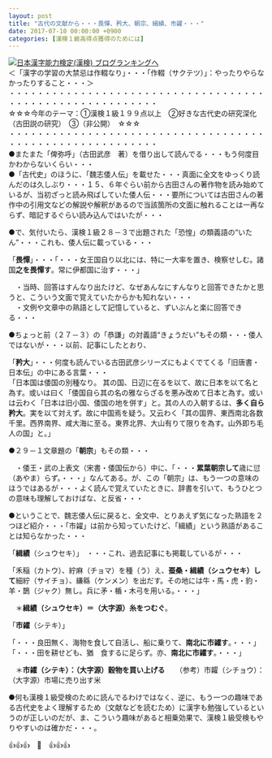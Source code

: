 ```yaml
---
layout: post
title: "古代の文献から・・・畏憚、矜大、朝宗、緝績、市糴・・・"
date: 2017-07-10 00:00:00 +0900
categories: [漢検１級高得点獲得のためには]
---
```


[![](/syuusyuu9701/assets/images/古代の文献から・・・畏憚、矜大、朝宗、緝績、市糴・・・-br_c_3028_1.gif)](http://blog.with2.net/link.php?1659096:3028 "日本漢字能力検定(漢検) ブログランキングへ")[日本漢字能力検定(漢検) ブログランキングへ](http://blog.with2.net/link.php?1659096:3028)  
＜「漢字の学習の大禁忌は作輟なり」・・・「作輟（サクテツ）」：やったりやらなかったりすること・・・＞  
・・・・・・・・・・・・・・・・・・・・・・・・・・・・・・・・・・・・・・・・・・・・・・・・・・・・・・・・・  
☆☆☆今年のテーマ：①漢検１級１９９点以上　②好きな古代史の研究深化（古田説の研究）　③（非公開）　☆☆☆　　  
・・・・・・・・・・・・・・・・・・・・・・・・・・・・・・・・・・・・・・・・・・・・・・・・・・・・・・・・・  
●またまた「俾弥呼」（古田武彦　著）を借り出して読んでる・・・もう何度目かわからないくらい・・・  
●「古代史」のほうに、「魏志倭人伝」を載せた・・・真面に全文をゆっくり読んだのは久しぶり・・・１５、６年ぐらい前から古田さんの著作物を読み始めているが、当初ざっと読み飛ばしていた倭人伝・・・要所については古田さんの著作中の引用文などの解説や解釈があるので当該箇所の文面に触れることは一再ならず、暗記するぐらい読み込んではいたが・・・  
  
●で、気付いたら、漢検１級２８－３で出題された「恐惶」の類義語の“いたん”・・・これも、倭人伝に載っている・・・  
  
「**畏憚**」・・・「・・・女王国自り以北には、特に一大率を置き、検察せしむ。諸国**之を畏憚す**。常に伊都国に治す・・・」  
  
　・当時、回答はすんなり出たけど、なぜあんなにすんなりと回答できたかと思うと、こういう文面で覚えていたからかも知れない・・・  
　・文例や文章中の熟語として記憶していると、ずいぶんと楽に回答できる・・・  
  
●ちょっと前（２７－３）の「恭謙」の対義語“きょうだい”もその類・・・倭人ではないが・・・以前、記事にしたとおり、  
  
「**矜大**」・・・何度も読んでいる古田武彦シリーズにもよくでてくる「旧唐書・日本伝」の中にある言葉・・・  
「日本国は倭国の別種なり。 其の国、日辺に在るを以て、故に日本を以て名と為す。或いは曰く「倭国自ら其の名の雅ならざるを悪み改めて日本と為す。或いは云わく「日本は旧小国、倭国の地を併す」と。其の人の入朝するは、**多く自ら矜大**。実を以て対えず。故に中国焉を疑う。又云わく「其の国界、東西南北各数千里。西界南界、咸大海に至る。東界北界、大山有りて限りを為す。山外即ち毛人の国」と。」  
  
  
●２９－１文章題の「**朝宗**」もその類・・・  
  
　・倭王・武の上表文（宋書・倭国伝から）中に、「・・・**累葉朝宗して**歳に愆（あやま）らず。・・・」なんてある。が、この「朝宗」は、もう一つの意味のほうではあるが・・・よく読んで覚えていたときに、辞書を引いて、もうひとつの意味も理解しておけばな、と反省・・・  
  
●ということで、魏志倭人伝に戻ると、全文中、とりあえず気になった熟語を２つほど紹介・・・「市糴」は前から知っていたけど、「緝績」という熟語があることは知らなかった・・・  
  
「**緝績**（シュウセキ）」　・・・これ、過去記事にも掲載しているが・・・  
  
「禾稲（カトウ）、紵麻（チョマ）を種（う）え、**蚕桑・緝績（シュウセキ）して**細紵（サイチョ）、縑緜（ケンメン）を出だす。その地には牛・馬・虎・豹・羊・鵲（ジャク）無し。兵に矛・楯・木弓を用いる。・・・」  
  
　＊**緝績（シュウセキ）＝（大字源）糸をつむぐ**。  
  
「**市糴**（シテキ）」  
  
「・・・良田無く、海物を食して自活し、船に乗りて、**南北に市糴す**。・・・」  
「・・・田を耕せども、猶　食するに足らず。亦、**南北に市糴す**。・・・」  
  
　＊**市糴（シテキ）：（大字源）穀物を買い上げる**　　（参考）市糶（シチョウ）：（大字源）市場に売り出す米  
  
●何も漢検１級受検のために読んでるわけではなく、逆に、もう一つの趣味である古代史をよく理解するため（文献などを読むため）に漢字も勉強しているというのが正しいのだが、ま、こういう趣味があると相乗効果で、漢検１級受検もやりやすいのは確かだ・・・。  
  
👍👍👍　🐔　👍👍👍  
  